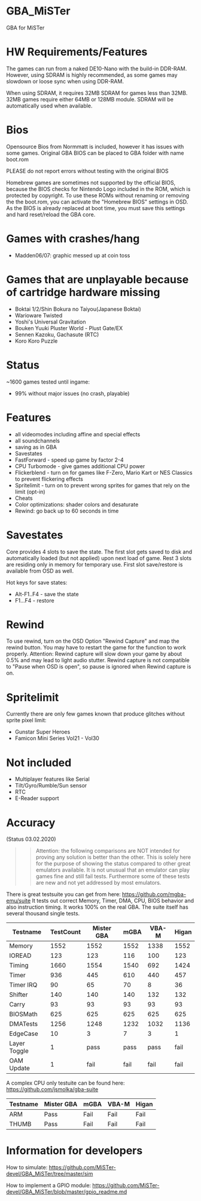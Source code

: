 # GBA_MiSTer
GBA for MiSTer

# HW Requirements/Features
The games can run from a naked DE10-Nano with the build-in DDR-RAM.
However, using SDRAM is highly recommended, as some games may slowdown or loose sync when using DDR-RAM.

When using SDRAM, it requires 32MB SDRAM for games less than 32MB. 32MB games require either 64MB or 128MB module.
SDRAM will be automatically used when available.

# Bios
Opensource Bios from Normmatt is included, however it has issues with some games.
Original GBA BIOS can be placed to GBA folder with name boot.rom

PLEASE do not report errors without testing with the original BIOS

Homebrew games are sometimes not supported by the official BIOS, 
because the BIOS checks for Nintendo Logo included in the ROM, which is protected by copyright.
To use these ROMs without renaming or removing the the boot.rom, 
you can activate the "Homebrew BIOS" settings in OSD.
As the BIOS is already replaced at boot time, you must save this settings and hard reset/reload the GBA core.

# Games with crashes/hang
- Madden06/07: graphic messed up at coin toss

# Games that are unplayable because of cartridge hardware missing
- Boktai 1/2/Shin Bokura no Taiyou(Japanese Boktai)
- Warioware Twisted
- Yoshi's Universal Gravitation
- Bouken Yuuki Pluster World - Plust Gate/EX
- Sennen Kazoku, Gachasute (RTC)
- Koro Koro Puzzle

# Status
~1600 games tested until ingame:
- 99% without major issues (no crash, playable)

# Features
- all videomodes including affine and special effects
- all soundchannels
- saving as in GBA
- Savestates
- FastForward - speed up game by factor 2-4
- CPU Turbomode - give games additional CPU power
- Flickerblend - turn on for games like F-Zero, Mario Kart or NES Classics to prevent flickering effects
- Spritelimit - turn on to prevent wrong sprites for games that rely on the limit (opt-in)
- Cheats
- Color optimizations: shader colors and desaturate
- Rewind: go back up to 60 seconds in time

# Savestates
Core provides 4 slots to save the state. The first slot gets saved to disk and automatically loaded (but not applied)
upon next load of game. Rest 3 slots are residing only in memory for temporary use.
First slot save/restore is available from OSD as well. 


Hot keys for save states:
- Alt-F1..F4 - save the state
- F1...F4 - restore

# Rewind
To use rewind, turn on the OSD Option "Rewind Capture" and map the rewind button.
You may have to restart the game for the function to work properly.
Attention: Rewind capture will slow down your game by about 0.5% and may lead to light audio stutter.
Rewind capture is not compatible to "Pause when OSD is open", so pause is ignored when Rewind capture is on.

# Spritelimit
Currently there are only few games known that produce glitches without sprite pixel limit:
- Gunstar Super Heroes
- Famicon Mini Series Vol21 - Vol30

# Not included
- Multiplayer features like Serial
- Tilt/Gyro/Rumble/Sun sensor
- RTC
- E-Reader support

# Accuracy

(Status 03.02.2020)

>> Attention: the following comparisons are NOT intended for proving any solution is better than the other.
>> This is solely here for the purpose of showing the status compared to other great emulators available.
>> It is not unusual that an emulator can play games fine and still fail tests. 
>> Furthermore some of these tests are new and not yet addressed by most emulators.

There is great testsuite you can get from here: https://github.com/mgba-emu/suite
It tests out correct Memory, Timer, DMA, CPU, BIOS behavior and also instruction timing. It works 100% on the real GBA.
The suite itself has several thousand single tests.

Testname      | TestCount | Mister GBA| mGBA | VBA-M | Higan
--------------|-----------|-----------|------|-------|-------
Memory        |      1552 |  1552     | 1552 |  1338 | 1552
IOREAD        |       123 |   123     |  116 |   100 |  123
Timing        |      1660 |  1554     | 1540 |   692 | 1424
Timer         |       936 |   445     |  610 |   440 |  457
Timer IRQ     |        90 |    65     |   70 |     8 |   36
Shifter       |       140 |   140     |  140 |   132 |  132
Carry         |        93 |    93     |   93 |    93 |   93
BIOSMath      |       625 |   625     |  625 |   625 |  625
DMATests      |      1256 |  1248     | 1232 |  1032 | 1136
EdgeCase      |        10 |     3     |    7 |     3 |    1
Layer Toggle  |         1 |  pass     | pass |  pass | fail 
OAM Update    |         1 |  fail     | fail |  fail | fail


A complex CPU only testuite can be found here: https://github.com/jsmolka/gba-suite

Testname | Mister GBA| mGBA | VBA-M | Higan
---------|-----------|------|-------|-------
ARM      |  Pass     | Fail |  Fail |  Fail
THUMB    |  Pass     | Fail |  Fail |  Fail

# Information for developers

How to simulate:
https://github.com/MiSTer-devel/GBA_MiSTer/tree/master/sim

How to implement a GPIO module:
https://github.com/MiSTer-devel/GBA_MiSTer/blob/master/gpio_readme.md
